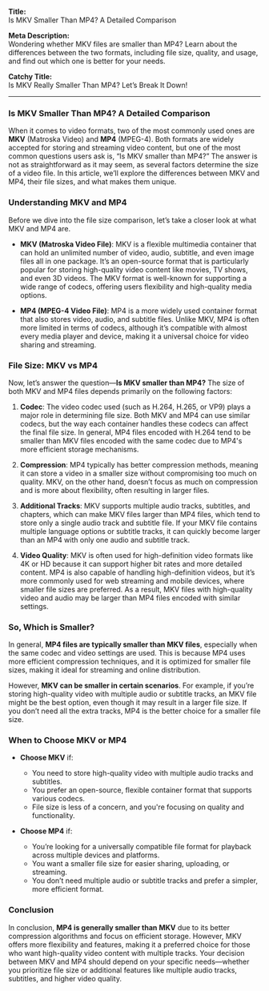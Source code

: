 **Title:**  
Is MKV Smaller Than MP4? A Detailed Comparison

**Meta Description:**  
Wondering whether MKV files are smaller than MP4? Learn about the differences between the two formats, including file size, quality, and usage, and find out which one is better for your needs.

**Catchy Title:**  
Is MKV Really Smaller Than MP4? Let’s Break It Down!

---

### Is MKV Smaller Than MP4? A Detailed Comparison

When it comes to video formats, two of the most commonly used ones are **MKV** (Matroska Video) and **MP4** (MPEG-4). Both formats are widely accepted for storing and streaming video content, but one of the most common questions users ask is, “Is MKV smaller than MP4?” The answer is not as straightforward as it may seem, as several factors determine the size of a video file. In this article, we’ll explore the differences between MKV and MP4, their file sizes, and what makes them unique.

### Understanding MKV and MP4

Before we dive into the file size comparison, let’s take a closer look at what MKV and MP4 are.

- **MKV (Matroska Video File)**: MKV is a flexible multimedia container that can hold an unlimited number of video, audio, subtitle, and even image files all in one package. It’s an open-source format that is particularly popular for storing high-quality video content like movies, TV shows, and even 3D videos. The MKV format is well-known for supporting a wide range of codecs, offering users flexibility and high-quality media options.
  
- **MP4 (MPEG-4 Video File)**: MP4 is a more widely used container format that also stores video, audio, and subtitle files. Unlike MKV, MP4 is often more limited in terms of codecs, although it’s compatible with almost every media player and device, making it a universal choice for video sharing and streaming.

### File Size: MKV vs MP4

Now, let’s answer the question—**Is MKV smaller than MP4?** The size of both MKV and MP4 files depends primarily on the following factors:

1. **Codec**: The video codec used (such as H.264, H.265, or VP9) plays a major role in determining file size. Both MKV and MP4 can use similar codecs, but the way each container handles these codecs can affect the final file size. In general, MP4 files encoded with H.264 tend to be smaller than MKV files encoded with the same codec due to MP4's more efficient storage mechanisms.
  
2. **Compression**: MP4 typically has better compression methods, meaning it can store a video in a smaller size without compromising too much on quality. MKV, on the other hand, doesn’t focus as much on compression and is more about flexibility, often resulting in larger files.

3. **Additional Tracks**: MKV supports multiple audio tracks, subtitles, and chapters, which can make MKV files larger than MP4 files, which tend to store only a single audio track and subtitle file. If your MKV file contains multiple language options or subtitle tracks, it can quickly become larger than an MP4 with only one audio and subtitle track.

4. **Video Quality**: MKV is often used for high-definition video formats like 4K or HD because it can support higher bit rates and more detailed content. MP4 is also capable of handling high-definition videos, but it’s more commonly used for web streaming and mobile devices, where smaller file sizes are preferred. As a result, MKV files with high-quality video and audio may be larger than MP4 files encoded with similar settings.

### So, Which is Smaller?

In general, **MP4 files are typically smaller than MKV files**, especially when the same codec and video settings are used. This is because MP4 uses more efficient compression techniques, and it is optimized for smaller file sizes, making it ideal for streaming and online distribution.

However, **MKV can be smaller in certain scenarios**. For example, if you’re storing high-quality video with multiple audio or subtitle tracks, an MKV file might be the best option, even though it may result in a larger file size. If you don’t need all the extra tracks, MP4 is the better choice for a smaller file size.

### When to Choose MKV or MP4

- **Choose MKV** if:
  - You need to store high-quality video with multiple audio tracks and subtitles.
  - You prefer an open-source, flexible container format that supports various codecs.
  - File size is less of a concern, and you're focusing on quality and functionality.

- **Choose MP4** if:
  - You’re looking for a universally compatible file format for playback across multiple devices and platforms.
  - You want a smaller file size for easier sharing, uploading, or streaming.
  - You don’t need multiple audio or subtitle tracks and prefer a simpler, more efficient format.

### Conclusion

In conclusion, **MP4 is generally smaller than MKV** due to its better compression algorithms and focus on efficient storage. However, MKV offers more flexibility and features, making it a preferred choice for those who want high-quality video content with multiple tracks. Your decision between MKV and MP4 should depend on your specific needs—whether you prioritize file size or additional features like multiple audio tracks, subtitles, and higher video quality.
